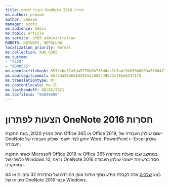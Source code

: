 ```yaml
---
title: הצעות לפתרון OneNote 2016 חסרות
ms.author: pebaum
author: pebaum
manager: scotv
ms.audience: Admin
ms.topic: article
ms.service: o365-administration
ROBOTS: NOINDEX, NOFOLLOW
localization_priority: Normal
ms.collection: Adm_O365
ms.custom:
- "2429"
- "9000575"
ms.openlocfilehash: 8532cbe37a5d45276b6b716ddac7c3a4f9b830b6089a3f08477150e449a0c92f
ms.sourcegitcommit: b5f7da89a650d2915dc652449623c78be6247175
ms.translationtype: MT
ms.contentlocale: he-IL
ms.lasthandoff: 08/05/2021
ms.locfileid: "54049498"
---
```

# <a name="suggestions-for-resolving-onenote-2016-is-missing"></a>הצעות לפתרון OneNote 2016 חסרות

החל ממרץ 2020, בעת התקנת Office 365 או Office 2019, יישום שולחן העבודה של OneNote יותקן לצד יישומי שולחן העבודה של Word, PowerPoint ו- Excel שולחן העבודה.

לאחר התקנת Microsoft Office 2019 או Office 365 במחשב שבו פועלת מהדורה כלשהי של Windows 10, נראה OneNote 2016 חסר ברשימת יישומי שולחן העבודה המותקנים.

בצע [שלבים](https://support.office.com/article/OneNote-2016-is-missing-after-installing-Office-2019-or-Office-365-1844ba87-7248-4bd8-a735-66a52f98e6e5) אלה לקבלת מידע נוסף אודות אופן ההורדה של מהדורת 32 סיביות או 64 סיביות של OneNote 2016 עבור Windows.
